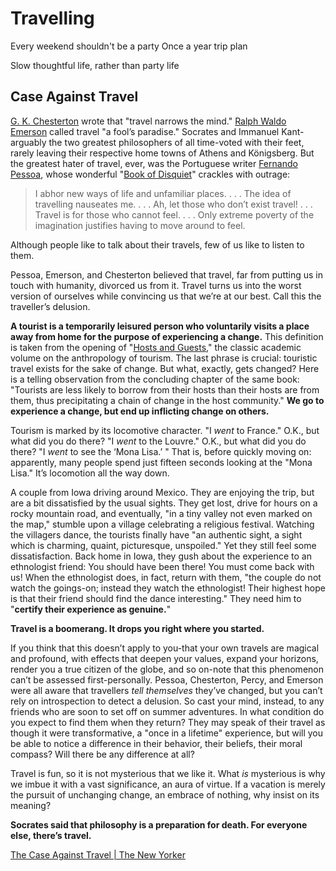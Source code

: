 # Travelling

Every weekend shouldn't be a party
Once a year trip plan

Slow thoughtful life, rather than party life

## Case Against Travel

[G. K. Chesterton](https://www.newyorker.com/magazine/2008/07/07/the-back-of-the-world) wrote that "travel narrows the mind." [Ralph Waldo Emerson](https://www.newyorker.com/tag/ralph-waldo-emerson) called travel "a fool’s paradise." Socrates and Immanuel Kant-arguably the two greatest philosophers of all time-voted with their feet, rarely leaving their respective home towns of Athens and Königsberg. But the greatest hater of travel, ever, was the Portuguese writer [Fernando Pessoa](https://www.newyorker.com/magazine/2017/09/04/fernando-pessoas-disappearing-act), whose wonderful "[Book of Disquiet](https://www.amazon.com/Book-Disquiet-Penguin-Classics/dp/0141183047?ots=1&tag=thneyo0f-20&linkCode=w50)" crackles with outrage:

> I abhor new ways of life and unfamiliar places. . . . The idea of travelling nauseates me. . . . Ah, let those who don’t exist travel! . . . Travel is for those who cannot feel. . . . Only extreme poverty of the imagination justifies having to move around to feel.

Although people like to talk about their travels, few of us like to listen to them.

Pessoa, Emerson, and Chesterton believed that travel, far from putting us in touch with humanity, divorced us from it. Travel turns us into the worst version of ourselves while convincing us that we’re at our best. Call this the traveller’s delusion.

**A tourist is a temporarily leisured person who voluntarily visits a place away from home for the purpose of experiencing a change.** This definition is taken from the opening of "[Hosts and Guests](https://www.amazon.com/Hosts-Guests-Anthropology-Valene-Smith/dp/0812212800?ots=1&tag=thneyo0f-20&linkCode=w50)," the classic academic volume on the anthropology of tourism. The last phrase is crucial: touristic travel exists for the sake of change. But what, exactly, gets changed? Here is a telling observation from the concluding chapter of the same book: "Tourists are less likely to borrow from their hosts than their hosts are from them, thus precipitating a chain of change in the host community." **We go to experience a change, but end up inflicting change on others.**

Tourism is marked by its locomotive character. "I _went_ to France." O.K., but what did you do there? "I _went_ to the Louvre." O.K., but what did you do there? "I _went_ to see the ‘Mona Lisa.’ " That is, before quickly moving on: apparently, many people spend just fifteen seconds looking at the "Mona Lisa." It’s locomotion all the way down.

A couple from Iowa driving around Mexico. They are enjoying the trip, but are a bit dissatisfied by the usual sights. They get lost, drive for hours on a rocky mountain road, and eventually, "in a tiny valley not even marked on the map," stumble upon a village celebrating a religious festival. Watching the villagers dance, the tourists finally have "an authentic sight, a sight which is charming, quaint, picturesque, unspoiled." Yet they still feel some dissatisfaction. Back home in Iowa, they gush about the experience to an ethnologist friend: You should have been there! You must come back with us! When the ethnologist does, in fact, return with them, "the couple do not watch the goings-on; instead they watch the ethnologist! Their highest hope is that their friend should find the dance interesting." They need him to "**certify their experience as genuine.**"

**Travel is a boomerang. It drops you right where you started.**

If you think that this doesn’t apply to you-that your own travels are magical and profound, with effects that deepen your values, expand your horizons, render you a true citizen of the globe, and so on-note that this phenomenon can’t be assessed first-personally. Pessoa, Chesterton, Percy, and Emerson were all aware that travellers _tell themselves_ they’ve changed, but you can’t rely on introspection to detect a delusion. So cast your mind, instead, to any friends who are soon to set off on summer adventures. In what condition do you expect to find them when they return? They may speak of their travel as though it were transformative, a "once in a lifetime" experience, but will you be able to notice a difference in their behavior, their beliefs, their moral compass? Will there be any difference at all?

Travel is fun, so it is not mysterious that we like it. What _is_ mysterious is why we imbue it with a vast significance, an aura of virtue. If a vacation is merely the pursuit of unchanging change, an embrace of nothing, why insist on its meaning?

**Socrates said that philosophy is a preparation for death. For everyone else, there’s travel.**

[The Case Against Travel | The New Yorker](https://www.newyorker.com/culture/the-weekend-essay/the-case-against-travel)
